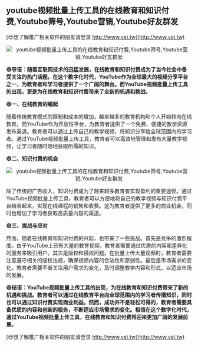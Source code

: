 ## **youtube视频批量上传工具的在线教育和知识付费,Youtube筛号,Youtube营销,Youtube好友群发**

[😍想了解推广相关软件的朋友请登录 http://www.vst.tw](http://www.vst.tw)

 <center><img src="https://vst.tw/MP4/tuiguang/png/1.png" alt="youtube视频批量上传工具的在线教育和知识付费,Youtube筛号,Youtube营销,Youtube好友群发"></center>

**😄导语：随着互联网技术的迅猛发展，在线教育和知识付费成为了当今社会中备受关注的热门话题。在这个数字化时代，YouTube作为全球最大的视频分享平台之一，为教育者和学习者提供了一个广阔的舞台。而YouTube视频批量上传工具的出现，更是为在线教育和知识付费带来了全新的机遇和挑战。**

**😄一、在线教育的崛起**

随着传统教育模式的限制和成本的增加，越来越多的教育机构和个人开始转向在线教育。而YouTube作为开放性平台，为教育者提供了一个免费、便捷的教学资源发布渠道。教育者可以通过上传自己的教学视频，将知识分享给全球范围内的学习者。通过YouTube视频批量上传工具，教育者可以高效地管理和发布大量教学视频，让学习者随时随地获取所需的知识。

**😄二、知识付费的机会**

 <center><img src="https://vst.tw/MP4/tuiguang/png/5.png" alt="youtube视频批量上传工具的在线教育和知识付费,Youtube筛号,Youtube营销,Youtube好友群发"></center>

除了传统的广告收入，知识付费成为了越来越多教育者实现盈利的重要途径。通过YouTube视频批量上传工具，教育者可以方便地将自己的教学视频与知识付费平台结合起来，实现在线课程的销售和收费。这为教育者提供了更多的商业机会，同时也增加了学习者获取高质量内容的渠道。

**😄三、挑战与应对**

然而，随着在线教育和知识付费的兴起，也带来了一些挑战。首先是竞争的激烈程度。由于YouTube上已有大量的教育视频，教育者需要通过优质的内容和差异化的服务来吸引用户。其次是版权和侵权问题。在批量上传大量视频时，教育者需要注意遵守相关的版权法规，确保视频内容的合法性和原创性。最后是市场需求的变化。教育者需要不断关注用户需求的变化，及时调整教学内容和形式，以适应市场的发展。

**😄结语：YouTube视频批量上传工具的出现，为在线教育和知识付费带来了新的机遇和挑战。教育者可以通过在线教育平台向全球范围内的学习者传播知识，同时也可以通过知识付费实现商业利益。然而，成功并不是轻松可得的，教育者需要具备优质的内容和创新的服务，不断适应市场需求的变化。相信在这个数字化时代，通过YouTube视频批量上传工具，在线教育和知识付费将迎来更加广阔的发展前景。**

[😍想了解推广相关软件的朋友请登录 http://www.vst.tw](http://www.vst.tw)



